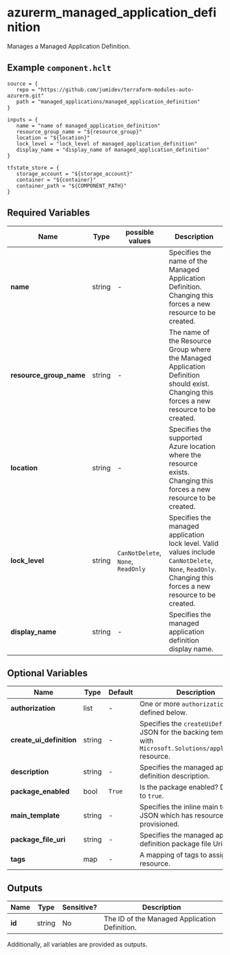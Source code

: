 # azurerm_managed_application_definition

Manages a Managed Application Definition.

## Example `component.hclt`

```hcl
source = {
   repo = "https://github.com/jumidev/terraform-modules-auto-azurerm.git" 
   path = "managed_applications/managed_application_definition" 
}

inputs = {
   name = "name of managed_application_definition" 
   resource_group_name = "${resource_group}" 
   location = "${location}" 
   lock_level = "lock_level of managed_application_definition" 
   display_name = "display_name of managed_application_definition" 
}

tfstate_store = {
   storage_account = "${storage_account}" 
   container = "${container}" 
   container_path = "${COMPONENT_PATH}" 
}

```

## Required Variables

| Name | Type |  possible values |  Description |
| ---- | --------- |  ----------- | ----------- |
| **name** | string |  -  |  Specifies the name of the Managed Application Definition. Changing this forces a new resource to be created. | 
| **resource_group_name** | string |  -  |  The name of the Resource Group where the Managed Application Definition should exist. Changing this forces a new resource to be created. | 
| **location** | string |  -  |  Specifies the supported Azure location where the resource exists. Changing this forces a new resource to be created. | 
| **lock_level** | string |  `CanNotDelete`, `None`, `ReadOnly`  |  Specifies the managed application lock level. Valid values include `CanNotDelete`, `None`, `ReadOnly`. Changing this forces a new resource to be created. | 
| **display_name** | string |  -  |  Specifies the managed application definition display name. | 

## Optional Variables

| Name | Type |  Default  |  Description |
| ---- | --------- |  ----------- | ----------- |
| **authorization** | list |  -  |  One or more `authorization` block defined below. | 
| **create_ui_definition** | string |  -  |  Specifies the `createUiDefinition` JSON for the backing template with `Microsoft.Solutions/applications` resource. | 
| **description** | string |  -  |  Specifies the managed application definition description. | 
| **package_enabled** | bool |  `True`  |  Is the package enabled? Defaults to `true`. | 
| **main_template** | string |  -  |  Specifies the inline main template JSON which has resources to be provisioned. | 
| **package_file_uri** | string |  -  |  Specifies the managed application definition package file Uri. | 
| **tags** | map |  -  |  A mapping of tags to assign to the resource. | 



## Outputs

| Name | Type | Sensitive? | Description |
| ---- | ---- | --------- | --------- |
| **id** | string | No  | The ID of the Managed Application Definition. | 

Additionally, all variables are provided as outputs.
